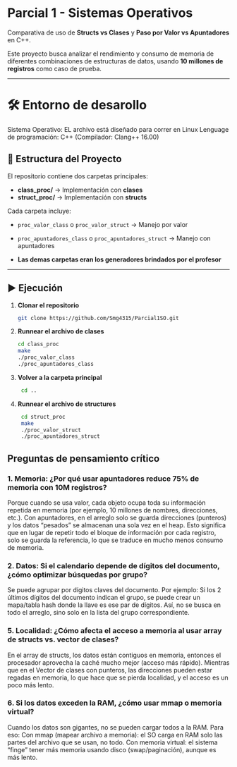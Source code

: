 # Parcial 1 - Sistemas Operativos  
Comparativa de uso de **Structs vs Clases** y **Paso por Valor vs Apuntadores** en C++.

Este proyecto busca analizar el rendimiento y consumo de memoria de diferentes combinaciones de estructuras de datos, usando **10 millones de registros** como caso de prueba.  

---

# 🛠️ Entorno de desarollo

Sistema Operativo: EL archivo está diseñado para correr en Linux 
Lenguage de programación: C++ (Compilador: Clang++ 16.00)

## 📂 Estructura del Proyecto
El repositorio contiene dos carpetas principales:

- **class_proc/** → Implementación con **clases**
- **struct_proc/** → Implementación con **structs**

Cada carpeta incluye:
- `proc_valor_class` o `proc_valor_struct` → Manejo por valor
- `proc_apuntadores_class` o `proc_apuntadores_struct` → Manejo con apuntadores  

- **Las demas carpetas eran los generadores brindados por el profesor**

---

## ▶️ Ejecución

1. **Clonar el repositorio**
    ```bash
    git clone https://github.com/Smg4315/Parcial1SO.git

2. **Runnear el archivo de clases**
   ```bash
   cd class_proc
   make
   ./proc_valor_class
   ./proc_apuntadores_class

3. **Volver a la carpeta principal**
   ```bash
    cd ..

3. **Runnear el archivo de structures**
   ```bash
    cd struct_proc
    make
    ./proc_valor_struct
    ./proc_apuntadores_struct

## Preguntas de pensamiento crítico

### 1. Memoria: ¿Por qué usar apuntadores reduce 75% de memoria con 10M registros?

Porque cuando se usa valor, cada objeto ocupa toda su información repetida en memoria (por ejemplo, 10 millones de nombres, direcciones, etc.).
Con apuntadores, en el arreglo solo se guarda direcciones (punteros) y los datos “pesados” se almacenan una sola vez en el heap. Esto significa que en lugar de repetir todo el bloque de información por cada registro, solo se guarda la referencia, lo que se traduce en mucho menos consumo de memoria.

 ### 2. Datos: Si el calendario depende de dígitos del documento, ¿cómo optimizar búsquedas por grupo?
Se puede agrupar por dígitos claves del documento. Por ejemplo:
Si los 2 últimos dígitos del documento indican el grupo, se puede crear un mapa/tabla hash donde la llave es ese par de dígitos.
Así, no se busca en todo el arreglo, sino solo en la lista del grupo correspondiente.

### 5. Localidad: ¿Cómo afecta el acceso a memoria al usar array de structs vs. vector de clases?
En el array de structs, los datos están contiguos en memoria, entonces el procesador aprovecha la caché mucho mejor (acceso más rápido). Mientras que en el
Vector de clases con punteros, las direcciones pueden estar regadas en memoria, lo que hace que se pierda localidad, y el acceso es un poco más lento.

### 6. Si los datos exceden la RAM, ¿cómo usar mmap o memoria virtual?
Cuando los datos son gigantes, no se pueden cargar todos a la RAM. Para eso:
Con mmap (mapear archivo a memoria): el SO carga en RAM solo las partes del archivo que se usan, no todo.
Con memoria virtual: el sistema “finge” tener más memoria usando disco (swap/paginación), aunque es más lento.
